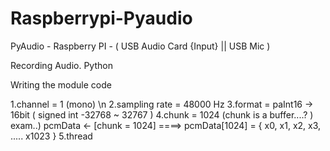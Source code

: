 # Raspberrypi-Pyaudio

PyAudio - Raspberry PI - ( USB Audio Card {Input} || USB Mic )

Recording Audio.
Python

Writing the module code

1.channel = 1 (mono) \n
2.sampling rate = 48000 Hz
3.format = paInt16 -> 16bit ( signed int -32768 ~ 32767 )
4.chunk = 1024 (chunk is a buffer....? )
  exam..) pcmData <- [chunk = 1024] ====> pcmData[1024] = { x0, x1, x2, x3, ..... x1023 }
5.thread
